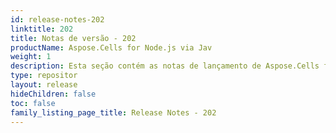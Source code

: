 ```yaml
---
id: release-notes-202
linktitle: 202
title: Notas de versão - 202
productName: Aspose.Cells for Node.js via Jav
weight: 1
description: Esta seção contém as notas de lançamento de Aspose.Cells for Node.js via Java para o ano de 2023. Nestas notas de lançamento, estamos publicando a lista de problemas que foram corrigidos na versão atual, bem como quaisquer API públicos e alterações comportamentais
type: repositor
layout: release
hideChildren: false
toc: false
family_listing_page_title: Release Notes - 202
---
```

